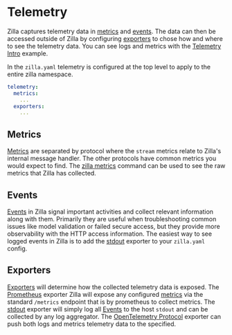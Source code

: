 # Telemetry

Zilla captures telemetry data in [metrics](#metrics) and [events](#events). The data can then be accessed outside of Zilla by configuring [exporters](#exporters) to chose how and where to see the telemetry data. You can see logs and metrics with the [Telemetry Intro](../tutorials/telemetry/telemetry-intro.md) example.

In the `zilla.yaml` telemetry is configured at the top level to apply to the entire zilla namespace.

```yaml
telemetry:
  metrics:
    ...
  exporters:
    ...
```

## Metrics

[Metrics](../reference/config/overview.md#metrics) are separated by protocol where the `stream` metrics relate to Zilla's internal message handler. The other protocols have common metrics you would expect to find. The [zilla metrics](../reference/config/zilla-cli.md#zilla-metrics) command can be used to see the raw metrics that Zilla has collected.

## Events

[Events](../reference/config/telemetry/events.md) in Zilla signal important activities and collect relevant information along with them. Primarily they are useful when troubleshooting common issues like model validation or failed secure access, but they provide more observability with the HTTP access information. The easiest way to see logged events in Zilla is to add the [stdout](../reference/config/telemetry/exporters/exporter-stdout.md) exporter to your `zilla.yaml` config.

## Exporters

[Exporters](../reference/config/overview.md#exporters) will determine how the collected telemetry data is exposed. The [Prometheus](../reference/config/telemetry/exporters/exporter-prometheus.md) exporter Zilla will expose any configured [metrics](../reference/config/overview.md#metrics) via the standard `/metrics` endpoint that is by prometheus to collect metrics. The [stdout](../reference/config/telemetry/exporters/exporter-stdout.md) exporter will simply log all [Events](#events) to the host `stdout` and can be collected by any log aggregator. The [OpenTelemetry Protocol](../reference/config/telemetry/exporters/exporter-otlp.md) exporter can push both logs and metrics telemetry data to the specified.
